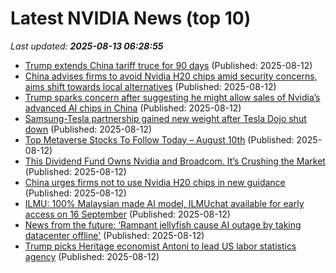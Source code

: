 # Latest NVIDIA News (top 10)
_Last updated: **2025-08-13 06:28:55**_

- [Trump extends China tariff truce for 90 days](https://www.irishtimes.com/business/economy/2025/08/12/trump-extends-china-truce-for-90-days-averting-tariff-hike/) (Published: 2025-08-12)
- [China advises firms to avoid Nvidia H20 chips amid security concerns, aims shift towards local alternatives](https://www.livemint.com/companies/china-advises-firms-to-avoid-nvidia-h20-chips-amid-security-concerns-aims-shift-towards-local-alternatives-11754976729348.html) (Published: 2025-08-12)
- [Trump sparks concern after suggesting he might allow sales of Nvidia’s advanced AI chips in China](https://biztoc.com/x/69f2ce1b906cec87) (Published: 2025-08-12)
- [Samsung-Tesla partnership gained new weight after Tesla Dojo shut down](https://www.thehindubusinessline.com/info-tech/samsung-tesla-partnership-gained-new-weight-after-tesla-dojo-shut-down/article69923023.ece) (Published: 2025-08-12)
- [Top Metaverse Stocks To Follow Today – August 10th](https://www.etfdailynews.com/2025/08/12/top-metaverse-stocks-to-follow-today-august-10th/) (Published: 2025-08-12)
- [This Dividend Fund Owns Nvidia and Broadcom. It’s Crushing the Market](https://biztoc.com/x/6c57192ffc3b87c5) (Published: 2025-08-12)
- [China urges firms not to use Nvidia H20 chips in new guidance](https://economictimes.indiatimes.com/tech/technology/china-urges-firms-not-to-use-nvidia-h20-chips-in-new-guidance/articleshow/123251172.cms) (Published: 2025-08-12)
- [ILMU: 100% Malaysian made AI model, ILMUchat available for early access on 16 September](https://soyacincau.com/2025/08/12/ilmu-ytl-ai-labs-showcase-early-access-malaysia-day/) (Published: 2025-08-12)
- [News from the future: ‘Rampant jellyfish cause AI outage by taking datacenter offline'](https://www.theregister.com/2025/08/12/france_nuclear_reactor_jellyfish_shutdown/) (Published: 2025-08-12)
- [Trump picks Heritage economist Antoni to lead US labor statistics agency](https://biztoc.com/x/7d5a1a8f2d95b066) (Published: 2025-08-12)
